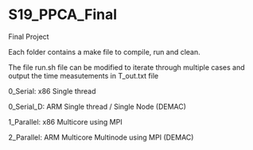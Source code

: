 # S19_PPCA_Final
Final Project

Each folder contains a make file to compile, run and clean.

The file run.sh file can be modified to iterate through multiple cases and output the time measutements in T_out.txt file

0_Serial: x86 Single thread

0_Serial_D: ARM Single thread / Single Node (DEMAC)

1_Parallel: x86 Multicore using MPI

2_Parallel: ARM Multicore Multinode using MPI (DEMAC)
